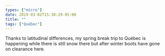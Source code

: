 ```yaml
---
types: ["micro"]
date: 2019-03-02T15:38:29-05:00
title: ""
tags: ["Québec"]
---
```

Thanks to latitudinal differences, my spring break trip to Québec is happening while there is still snow there but after winter boots have gone on clearance here.
